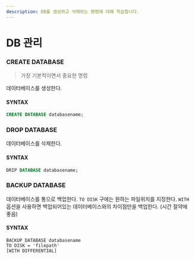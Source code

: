 ```yaml
---
description: DB를 생성하고 삭제하는 명령에 대해 학습합니다.
---
```


# DB 관리

### CREATE DATABASE

> 가장 기본적이면서 중요한 명렁

데이터베이스를 생성한다.

#### SYNTAX

```sql
CREATE DATABASE databasename;
```

### DROP DATABASE

데이터베이스를 삭제한다.

#### SYNTAX

```sql
DRIP DATABASE databasename;
```

### BACKUP DATABASE

데이터베이스를 통으로 백업한다. `TO DISK` 구에는 원하는 파일위치를 지정한다. `WITH` 옵션을 사용하면 백업되어있는 데이터베이스와의 차이점만을 백업한다. \(시간 절약에 좋음\)

#### SYNTAX

```text
BACKUP DATABASE databasename
TO DISK = 'filepath'
[WITH DIFFERENTIAL]
```

